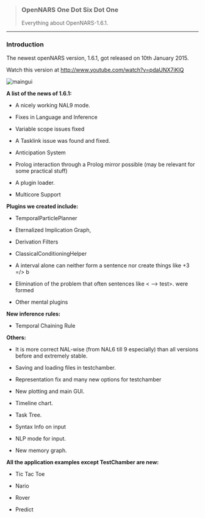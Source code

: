 > ### OpenNARS One Dot Six Dot One  
> Everything about OpenNARS-1.6.1.

***
### Introduction

The newest openNARS version, 1.6.1, got released on 10th January 2015.

Watch this version at http://www.youtube.com/watch?v=pdaUNX7iKlQ

![maingui](https://cloud.githubusercontent.com/assets/11791925/6993979/24735846-db3a-11e4-9477-5a1215f2a748.png)

**A list of the news of 1.6.1:**

* A nicely working NAL9 mode.

* Fixes in Language and Inference

* Variable scope issues fixed

* A Tasklink issue was found and fixed.

* Anticipation System

* Prolog interaction through a Prolog mirror possible (may be relevant for some practical stuff)

* A plugin loader.

* Multicore Support

**Plugins we created include:**

* TemporalParticlePlanner

* Eternalized Implication Graph,

* Derivation Filters

* ClassicalConditioningHelper

* A interval alone can neither form a sentence nor create things like +3 =/> b

* Elimination of the problem that often sentences like < --> test>. were formed

* Other mental plugins

**New inference rules:**

* Temporal Chaining Rule

**Others:**

* It is more correct NAL-wise (from NAL6 till 9 especially) than all versions before and extremely stable.

* Saving and loading files in testchamber.

* Representation fix and many new options for testchamber

* New plotting and main GUI.

* Timeline chart.

* Task Tree.

* Syntax Info on input

* NLP mode for input.

* New memory graph.

**All the application examples except TestChamber are new:**

* Tic Tac Toe

* Nario

* Rover

* Predict